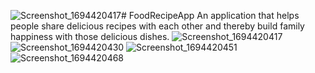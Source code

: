 ![Screenshot_1694420417](https://github.com/khanhhehehe/FoodRecipeApp/assets/117183565/c8a9619d-9733-41c6-82b2-0e085d8d0ae0)# FoodRecipeApp
An application that helps people share delicious recipes with each other and thereby build family happiness with those delicious dishes.
![Screenshot_1694420417](https://github.com/khanhhehehe/FoodRecipeApp/assets/117183565/f4cba014-f2c9-4ef0-97ae-1c8ca45cebf9)
![Screenshot_1694420430](https://github.com/khanhhehehe/FoodRecipeApp/assets/117183565/d74fca65-0a98-46c8-8e0c-f84414642ac5)
![Screenshot_1694420451](https://github.com/khanhhehehe/FoodRecipeApp/assets/117183565/b071df96-53d7-429f-aa12-d342009a061e)
![Screenshot_1694420468](https://github.com/khanhhehehe/FoodRecipeApp/assets/117183565/8a78ebf9-21bc-4163-b638-8c5a09647b3c)
